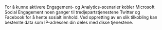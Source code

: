 For å kunne aktivere Engagement- og Analytics-scenarier kobler Microsoft Social Engagement noen ganger til tredjepartstjenestene Twitter og Facebook for å hente sosialt innhold. Ved oppretting av en slik tilkobling kan bestemte data som IP-adressen din deles med disse tjenestene.